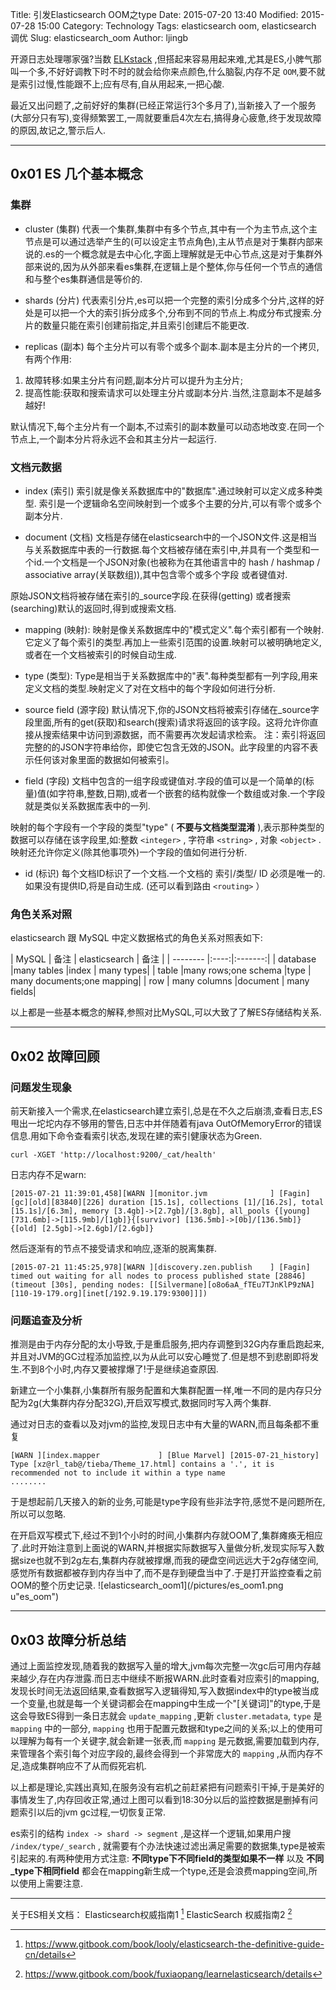 Title: 引发Elasticsearch OOM之type
Date: 2015-07-20 13:40
Modified: 2015-07-28 15:00
Category: Technology
Tags: elasticsearch oom, elasticsearch 调优
Slug: elasticsearch_oom
Author: ljingb

开源日志处理哪家强?当数 [ELKstack](https://www.elastic.co/) ,但搭起来容易用起来难,尤其是ES,小脾气那叫一个多,不好好调教下时不时的就会给你来点颜色,什么脑裂,内存不足 `OOM`,要不就是索引过慢,性能跟不上;应有尽有,自从用起来,一把心酸.

最近又出问题了,之前好好的集群(已经正常运行3个多月了),当新接入了一个服务(大部分只有写),变得频繁罢工,一周就要重启4次左右,搞得身心疲惫,终于发现故障的原因,故记之,警示后人.

* * *

## 0x01 ES 几个基本概念

###  集群

* cluster (集群)
代表一个集群,集群中有多个节点,其中有一个为主节点,这个主节点是可以通过选举产生的(可以设定主节点角色),主从节点是对于集群内部来说的.es的一个概念就是去中心化,字面上理解就是无中心节点,这是对于集群外部来说的,因为从外部来看es集群,在逻辑上是个整体,你与任何一个节点的通信和与整个es集群通信是等价的.

* shards (分片)
代表索引分片,es可以把一个完整的索引分成多个分片,这样的好处是可以把一个大的索引拆分成多个,分布到不同的节点上.构成分布式搜索.分片的数量只能在索引创建前指定,并且索引创建后不能更改.

* replicas (副本)
每个主分片可以有零个或多个副本.副本是主分片的一个拷贝,有两个作用:

 1. 故障转移:如果主分片有问题,副本分片可以提升为主分片;
 2. 提高性能:获取和搜索请求可以处理主分片或副本分片.当然,注意副本不是越多越好!

 默认情况下,每个主分片有一个副本,不过索引的副本数量可以动态地改变.在同一个节点上,一个副本分片将永远不会和其主分片一起运行.

### 文档元数据
* index (索引)
索引就是像关系数据库中的"数据库".通过映射可以定义成多种类型.
索引是一个逻辑命名空间映射到一个或多个主要的分片,可以有零个或多个副本分片.

* document (文档)
文档是存储在elasticsearch中的一个JSON文件.这是相当与关系数据库中表的一行数据.每个文档被存储在索引中,并具有一个类型和一个id.一个文档是一个JSON对象(也被称为在其他语言中的 hash / hashmap / associative array(关联数组)),其中包含零个或多个字段 或者键值对.

 原始JSON文档将被存储在索引的_source字段.在获得(getting) 或者搜索(searching)默认的返回时,得到或搜索文档.

* mapping (映射):
映射是像关系数据库中的"模式定义".每个索引都有一个映射.它定义了每个索引的类型.再加上一些索引范围的设置.映射可以被明确地定义,或者在一个文档被索引的时候自动生成.

* type (类型):
Type是相当于关系数据库中的"表".每种类型都有一列字段,用来定义文档的类型.映射定义了对在文档中的每个字段如何进行分析.

* source field (源字段)
默认情况下,你的JSON文档将被索引存储在_source字段里面,所有的get(获取)和search(搜索)请求将返回的该字段。这将允许你直接从搜索结果中访问到源数据，而不需要再次发起请求检索。
注：索引将返回完整的的JSON字符串给你，即使它包含无效的JSON。此字段里的内容不表示任何该对象里面的数据如何被索引。

* field (字段)
文档中包含的一组字段或键值对.字段的值可以是一个简单的(标量)值(如字符串,整数,日期),或者一个嵌套的结构就像一个数组或对象.一个字段就是类似关系数据库表中的一列.

 映射的每个字段有一个字段的类型"type" ( **不要与文档类型混淆** ),表示那种类型的数据可以存储在该字段里,如:整数 `<integer>` , 字符串 `<string>` , 对象 `<object>` .映射还允许你定义(除其他事项外)一个字段的值如何进行分析.

* id (标识)
每个文档ID标识了一个文档.一个文档的 索引/类型/ ID 必须是唯一的.如果没有提供ID,将是自动生成. (还可以看到路由 `<routing>` ）

### 角色关系对照

elasticsearch 跟 MySQL 中定义数据格式的角色关系对照表如下:

| MySQL    |  备注 | elasticsearch | 备注 |
| -------- |:----:|:-------:|
| database |many tables |index | many types|
| table    |many rows;one schema |type | many documents;one mapping|
| row      | many columns |document | many fields|

以上都是一些基本概念的解释,参照对比MySQL,可以大致了了解ES存储结构关系.

***

## 0x02 故障回顾

### 问题发生现象
前天新接入一个需求,在elasticsearch建立索引,总是在不久之后崩溃,查看日志,ES甩出一坨坨内存不够用的警告,日志中并伴随着有java OutOfMemoryError的错误信息.用如下命令查看索引状态,发现在建的索引健康状态为Green.

```
curl -XGET 'http://localhost:9200/_cat/health'
```
日志内存不足warn:

```
[2015-07-21 11:39:01,458][WARN ][monitor.jvm              ] [Fagin] [gc][old][83840][226] duration [15.1s], collections [1]/[16.2s], total [15.1s]/[6.3m], memory [3.4gb]->[2.7gb]/[3.8gb], all_pools {[young] [731.6mb]->[115.9mb]/[1gb]}{[survivor] [136.5mb]->[0b]/[136.5mb]}{[old] [2.5gb]->[2.6gb]/[2.6gb]}
```
然后逐渐有的节点不接受请求和响应,逐渐的脱离集群.

```
[2015-07-21 11:45:25,978][WARN ][discovery.zen.publish    ] [Fagin] timed out waiting for all nodes to process published state [28846] (timeout [30s], pending nodes: [[Silvermane][o8o6aA_fTEu7TJnKlP9zNA][110-19-179.org][inet[/192.9.19.179:9300]]])
```

### 问题追查及分析
推测是由于内存分配的太小导致,于是重启服务,把内存调整到32G内存重启跑起来,并且对JVM的GC过程添加监控,以为从此可以安心睡觉了.但是想不到悲剧即将发生.不到8个小时,内存又要被撑爆了!于是继续追查原因.

新建立一个小集群,小集群所有服务配置和大集群配置一样,唯一不同的是内存只分配为2g(大集群内存分配32G),开启双写模式,数据同时写入两个集群.

通过对日志的查看以及对jvm的监控,发现日志中有大量的WARN,而且每条都不重复
```
[WARN ][index.mapper             ] [Blue Marvel] [2015-07-21_history] Type [xz@rl_tab@/tieba/Theme_17.html] contains a '.', it is recommended not to include it within a type name
........
```
于是想起前几天接入的新的业务,可能是type字段有些非法字符,感觉不是问题所在,所以可以忽略.

在开启双写模式下,经过不到1个小时的时间,小集群内存就OOM了,集群瘫痪无相应了.此时开始注意到上面说的WARN,并根据实际数据写入量做分析,发现实际写入数据size也就不到2g左右,集群内存就被撑爆,而我的硬盘空间远远大于2g存储空间,感觉所有数据都被存到内存当中了,而不是存到硬盘当中了.于是打开监控查看之前OOM的整个历史记录.
![elasticsearch_oom1](/pictures/es_oom1.png u"es_oom")

***

## 0x03 故障分析总结
通过上面监控发现,随着我的数据写入量的增大,jvm每次完整一次gc后可用内存越来越少,存在内存泄露.而日志中继续不断报WARN.此时查看对应索引的mapping,发现长时间无法返回结果,查看数据写入逻辑得知,写入数据index中的type被当成一个变量,也就是每一个关键词都会在mapping中生成一个"[关键词]"的type,于是这会导致ES得到一条日志就会 `update_mapping` ,更新 `cluster.metadata`, `type` 是 `mapping` 中的一部分, `mapping` 也用于配置元数据和type之间的关系;以上的使用可以理解为每有一个关键字,就会新建一张表,而 `mapping` 是元数据,需要加载到内存,来管理各个索引每个对应字段的,最终会得到一个非常庞大的 `mapping` ,从而内存不足,造成集群响应不了从而假死宕机.

以上都是理论,实践出真知,在服务没有宕机之前赶紧把有问题索引干掉,于是美好的事情发生了,内存回收正常,通过上图可以看到18:30分以后的监控数据是删掉有问题索引以后的jvm gc过程,一切恢复正常.

es索引的结构 `index -> shard -> segment` ,是这样一个逻辑,如果用户搜 `/index/type/_search` , 就需要有个办法快速过滤出满足需要的数据集,type是被索引起来的.有两种使用方式注意: **不同type下不同field的类型如果不一样** 以及 **不同_type下相同field** 都会在mapping新生成一个type,还是会浪费mapping空间,所以使用上需要注意.

***

关于ES相关文档：
Elasticsearch权威指南1 [^ES_BOOK1]
ElasticSearch 权威指南2 [^ES_BOOK2]

[^ES_BOOK1]: https://www.gitbook.com/book/looly/elasticsearch-the-definitive-guide-cn/details

[^ES_BOOK2]: https://www.gitbook.com/book/fuxiaopang/learnelasticsearch/details
